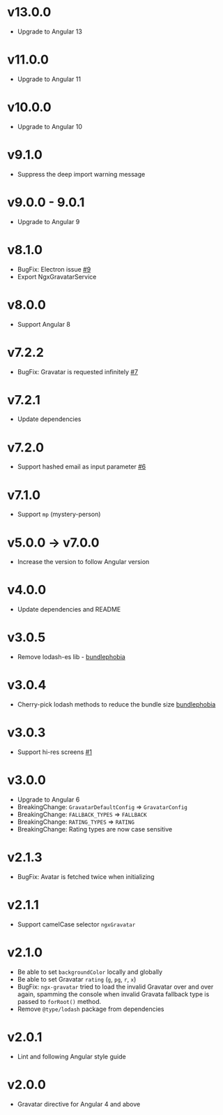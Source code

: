 # v13.0.0

- Upgrade to Angular 13

# v11.0.0

- Upgrade to Angular 11

# v10.0.0

- Upgrade to Angular 10

# v9.1.0

- Suppress the deep import warning message

# v9.0.0 - 9.0.1

- Upgrade to Angular 9

# v8.1.0

- BugFix: Electron issue [#9](https://github.com/t-ho/ngx-gravatar/issues/9)
- Export NgxGravatarService

# v8.0.0

- Support Angular 8

# v7.2.2

- BugFix: Gravatar is requested infinitely [#7](https://github.com/t-ho/ngx-gravatar/issues/7)

# v7.2.1

- Update dependencies

# v7.2.0

- Support hashed email as input parameter [#6](https://github.com/t-ho/ngx-gravatar/pull/6)

# v7.1.0

- Support `mp` (mystery-person)

# v5.0.0 -> v7.0.0

- Increase the version to follow Angular version

# v4.0.0

- Update dependencies and README

# v3.0.5

- Remove lodash-es lib - [bundlephobia](https://bundlephobia.com/result?p=ngx-gravatar@3.0.5)

# v3.0.4

- Cherry-pick lodash methods to reduce the bundle size [bundlephobia](https://bundlephobia.com/result?p=ngx-gravatar@3.0.4)

# v3.0.3

- Support hi-res screens [#1](https://github.com/t-ho/ngx-gravatar/issues/1)

# v3.0.0

- Upgrade to Angular 6
- BreakingChange: `GravatarDefaultConfig` => `GravatarConfig`
- BreakingChange: `FALLBACK_TYPES` => `FALLBACK`
- BreakingChange: `RATING_TYPES` => `RATING`
- BreakingChange: Rating types are now case sensitive

# v2.1.3

- BugFix: Avatar is fetched twice when initializing

# v2.1.1

- Support camelCase selector `ngxGravatar`

# v2.1.0

- Be able to set `backgroundColor` locally and globally
- Be able to set Gravatar `rating` (`g`, `pg`, `r`, `x`)
- BugFix: `ngx-gravatar` tried to load the invalid Gravatar over and over again, spamming the console when invalid Gravata fallback type is passed to `forRoot()` method.
- Remove `@type/lodash` package from dependencies

# v2.0.1

- Lint and following Angular style guide

# v2.0.0

- Gravatar directive for Angular 4 and above
